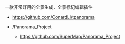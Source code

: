 一款非常好用的全景生成，全景标记编辑插件
- https://github.com/ConardLi/tpanorama


- /Panorama_Project
  - https://github.com/SuperMap/Panorama_Project
